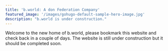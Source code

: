 ```yaml
---
title: 'b.world: A don Federation Company'
featured_image: '/images/gohugo-default-sample-hero-image.jpg'
description: "b.world is under construction."
---
```


Welcome to the new home of b.world, please bookmark this website and check back in a couple of days. The website is still under construction but it should be completed soon.
